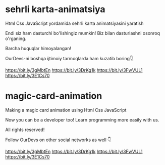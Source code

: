# sehrli karta-animatsiya
Html Css JavaScript yordamida sehrli karta animatsiyasini yaratish


Endi siz ham dasturchi bo'lishingiz mumkin! Biz bilan dasturlashni osonroq o'rganing.

Barcha huquqlar himoyalangan!

OurDevs-ni boshqa ijtimoiy tarmoqlarda ham kuzatib boring👇

https://bit.ly/3gMbtEn https://bit.ly/3DrKg1k https://bit.ly/3FwVUL1 https://bit.ly/3E1Cs70

# magic-card-animation
Making a magic card animation using Html Css JavaScript


Now you can be a developer too! Learn programming more easily with us.

All rights reserved!

Follow OurDevs on other social networks as well 👇

https://bit.ly/3gMbtEn https://bit.ly/3DrKg1k https://bit.ly/3FwVUL1 https://bit.ly/3E1Cs70
